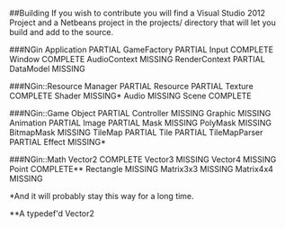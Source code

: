 
##Building
If you wish to contribute you will find a Visual Studio 2012 Project and a Netbeans project in the projects/ directory that will let you build and add to the source.

###NGin
    Application                         PARTIAL
    GameFactory                         PARTIAL
    Input                               COMPLETE
    Window                              COMPLETE
    AudioContext                        MISSING
    RenderContext                       PARTIAL
    DataModel                           MISSING

###NGin::Resource
    Manager                             PARTIAL
    Resource                            PARTIAL
    Texture                             COMPLETE
    Shader                              MISSING*
    Audio                               MISSING
    Scene                               COMPLETE

###NGin::Game
    Object                              PARTIAL
    Controller                          MISSING
    Graphic                             MISSING
    Animation                           PARTIAL
    Image                               PARTIAL
    Mask                                MISSING
    PolyMask                            MISSING
    BitmapMask                          MISSING
    TileMap                             PARTIAL
    Tile                                PARTIAL
    TileMapParser                       PARTIAL
    Effect                              MISSING*

###NGin::Math
    Vector2                             COMPLETE
    Vector3                             MISSING
    Vector4                             MISSING
    Point                               COMPLETE**
    Rectangle                           MISSING
    Matrix3x3                           MISSING
    Matrix4x4                           MISSING


*And it will probably stay this way for a long time.

**A typedef'd Vector2